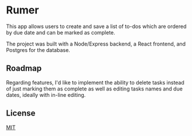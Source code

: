 # Rumer

This app allows users to create and save a list of to-dos which are ordered by due date and can be marked as complete.

The project was built with a Node/Express backend, a React frontend, and Postgres for the database.

## Roadmap

Regarding features, I'd like to implement the ability to delete tasks instead of just marking them as complete as well as editing tasks names and due dates, ideally with in-line editing.

## License
[MIT](https://choosealicense.com/licenses/mit/)